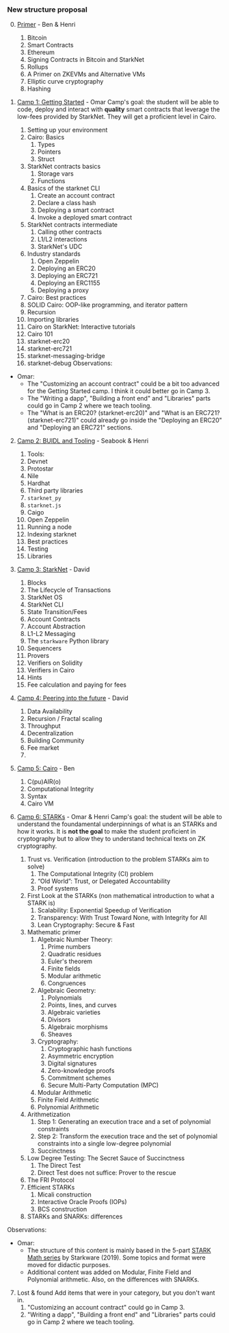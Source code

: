 
### New structure proposal

0. [Primer](./primer/) - Ben & Henri
   1. Bitcoin
   2. Smart Contracts
   3. Ethereum
   4. Signing Contracts in Bitcoin and StarkNet
   5. Rollups
   6. A Primer on ZKEVMs and Alternative VMs
   7. Elliptic curve cryptography
   8. Hashing

1. [Camp 1: Getting Started](./camp_1/) - Omar
Camp's goal: the student will be able to code, deploy and interact with **quality** smart contracts that leverage the low-fees provided by StarkNet. They will get a proficient level in Cairo.
   1. Setting up your environment
   2. Cairo: Basics
      1. Types
      2. Pointers
      3. Struct
   3. StarkNet contracts basics
      1. Storage vars
      2. Functions
   4. Basics of the starknet CLI
      1. Create an account contract
      2. Declare a class hash
      3. Deploying a smart contract
      4. Invoke a deployed smart contract
   5. StarkNet contracts intermediate
      1. Calling other contracts
      2. L1/L2 interactions
      3. StarkNet's UDC
   6. Industry standards
      1. Open Zeppelin
      2. Deploying an ERC20
      3. Deploying an ERC721
      4. Deploying an ERC1155
      5. Deploying a proxy
   7.  Cairo: Best practices
      1. SOLID Cairo: OOP-like programming, and iterator pattern
      2. Recursion
      3. Importing libraries
   7.  Cairo on StarkNet: Interactive tutorials
      1. Cairo 101
      2. starknet-erc20 
      3. starknet-erc721
      4. starknet-messaging-bridge
      5. starknet-debug
Observations:
* Omar: 
  * The "Customizing an account contract" could be a bit too advanced for the Getting Started camp. I think it  could better go in Camp 3.
  * The "Writing a dapp", "Building a front end" and "Libraries" parts could go in Camp 2 where we teach tooling.
  * The "What is an ERC20? (starknet-erc20)" and "What is an ERC721? (starknet-erc721)" could already go inside the "Deploying an ERC20" and "Deploying an ERC721" sections.


2. [Camp 2: BUIDL and Tooling](./camp_2/) - Seabook & Henri
   1. Tools:
   2. Devnet
   3. Protostar
   4. Nile
   5. Hardhat
   6. Third party libraries
   7. `starknet_py` 
   8. `starknet.js`
   9. Caigo
   10. Open Zeppelin
   11. Running a node
   12. Indexing starknet
   13. Best practices
   14. Testing
   15. Libraries

3. [Camp 3: StarkNet](./camp_3/) - David
   1. Blocks
   2. The Lifecycle of Transactions
   3. StarkNet OS
   4. StarkNet CLI
   5. State Transition/Fees
   6. Account Contracts
   7. Account Abstraction
   8. L1-L2 Messaging
   9. The `starkware` Python library
   10. Sequencers
   11. Provers
   12. Verifiers on Solidity
   13. Verifiers in Cairo
   14. Hints
   15. Fee calculation and paying for fees

4. [Camp 4: Peering into the future](./camp_4/) - David
   1. Data Availability
   2. Recursion / Fractal scaling
   3. Throughput
   4. Decentralization
   5. Building Community
   6. Fee market
   7. 

5. [Camp 5: Cairo](./camp_5/) - Ben
   1. C(pu)AIR(o)
   2. Computational Integrity
   3. Syntax
   4. Cairo VM

6. [Camp 6: STARKs](./camp_6/) - Omar & Henri
   Camp's goal: the student will be able to understand the foundamental underpinnings of what is an STARKs and how it works. It is **not the goal** to make the student proficient in cryptography but to allow they to understand technical texts on ZK cryptography. 
   1. Trust vs. Verification (introduction to the problem STARKs aim to solve)
      1. The Computational Integrity (CI) problem
      2. “Old World”: Trust, or Delegated Accountability
      3. Proof systems
   2. First Look at the STARKs (non mathematical introduction to what a STARK is)
      1. Scalability: Exponential Speedup of Verification
      2. Transparency: With Trust Toward None, with Integrity for All
      3. Lean Cryptography: Secure & Fast
   3. Mathematic primer
      1. Algebraic Number Theory:
         1. Prime numbers 
         2. Quadratic residues 
         3. Euler's theorem 
         4. Finite fields 
         5. Modular arithmetic 
         6. Congruences
      2. Algebraic Geometry: 
         1. Polynomials 
         2. Points, lines, and curves
         3. Algebraic varieties 
         4. Divisors 
         5. Algebraic morphisms 
         6. Sheaves 
      3. Cryptography: 
         1. Cryptographic hash functions 
         2. Asymmetric encryption 
         3. Digital signatures 
         4. Zero-knowledge proofs 
         5. Commitment schemes 
         6. Secure Multi-Party Computation (MPC)
      4. Modular Arithmetic
      5. Finite Field Arithmetic
      6. Polynomial Arithmetic
   6. Arithmetization
      1. Step 1: Generating an execution trace and a set of polynomial constraints
      2. Step 2: Transform the execution trace and the set of polynomial constraints into a single low-degree polynomial
      3. Succinctness
   7. Low Degree Testing: The Secret Sauce of Succinctness
      1. The Direct Test
      2. Direct Test does not suffice: Prover to the rescue
   8. The FRI Protocol
   9. Efficient STARKs
       1.  Micali construction
       2.  Interactive Oracle Proofs (IOPs)
       3.  BCS construction
   10. STARKs and SNARKs: differences

Observations:
* Omar: 
  * The structure of this content is mainly based in the 5-part [STARK Math series](https://medium.com/starkware/a-framework-for-efficient-starks-19608ba06fbe) by Starkware (2019). Some topics and format were moved for didactic purposes. 
  * Additional content was added on Modular, Finite Field and Polynomial arithmetic. Also, on the differences with SNARKs.


7. Lost & found
   Add items that were in your category, but you don't want in.
   1. "Customizing an account contract" could go in Camp 3.
   2. "Writing a dapp", "Building a front end" and "Libraries" parts could go in Camp 2 where we teach tooling.

